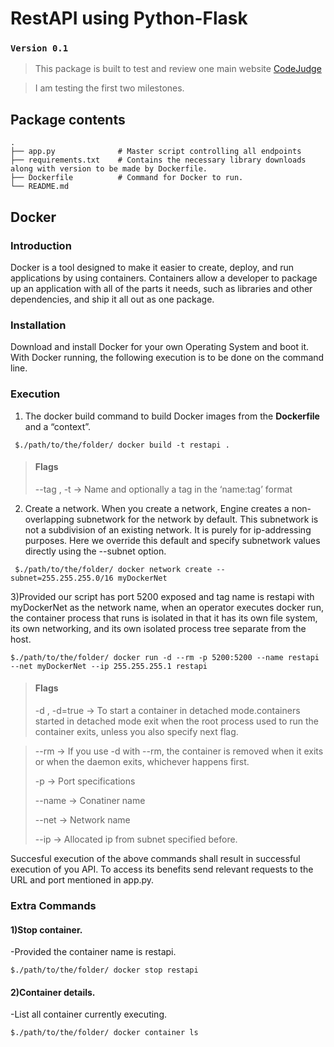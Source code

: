 # RestAPI using Python-Flask 
### `Version 0.1`

> This package is built to test and review one main website [CodeJudge](http://console.codejudge.io)

> I am testing the first two milestones. 



## Package contents

	.
	├── app.py				# Master script controlling all endpoints
	├── requirements.txt	# Contains the necessary library downloads along with version to be made by Dockerfile.
	├── Dockerfile			# Command for Docker to run.
	└── README.md

## Docker
### Introduction

Docker is a tool designed to make it easier to create, deploy, and run applications by using containers. Containers allow a developer to package up an application with all of the parts it needs, such as libraries and other dependencies, and ship it all out as one package.

### Installation

Download and install Docker for your own Operating System and boot it. With Docker running, the following execution is to be done on the command line.


### Execution

1) The docker build command to build Docker images from the **Dockerfile** and a “context”.


```shell
 $./path/to/the/folder/ docker build -t restapi .
```

>#### Flags 
>--tag , -t    -> Name and optionally a tag in the ‘name:tag’ format

2) Create a network. When you create a network, Engine creates a non-overlapping subnetwork for the network by default. This subnetwork is not a subdivision of an existing network. It is purely for ip-addressing purposes. Here we override this default and specify subnetwork values directly using the --subnet option.

```shell
 $./path/to/the/folder/ docker network create --subnet=255.255.255.0/16 myDockerNet
```

3)Provided our script has port 5200 exposed and tag name is restapi with myDockerNet as the network name, when an operator executes docker run, the container process that runs is isolated in that it has its own file system, its own networking, and its own isolated process tree separate from the host.


```shell
$./path/to/the/folder/ docker run -d --rm -p 5200:5200 --name restapi --net myDockerNet --ip 255.255.255.1 restapi
```
>#### Flags 
>-d , -d=true    -> To start a container in detached mode.containers started in detached mode exit when the root process used to run the container exits, unless you also specify next flag.

> --rm -> If you use -d with --rm, the container is removed when it exits or when the daemon exits, whichever happens first.
>
> -p -> Port specifications
>
> --name -> Conatiner name
> 
> --net -> Network name
> 
> --ip -> Allocated ip from subnet specified before.

Succesful execution of the above commands shall result in successful execution of you API. To access its benefits send relevant requests to the URL and port mentioned in app.py.

### Extra Commands

#### 1)Stop container.
-Provided the container name is restapi.

```shell
$./path/to/the/folder/ docker stop restapi
```

#### 2)Container details.
-List all container currently executing.

```shell
$./path/to/the/folder/ docker container ls
```


